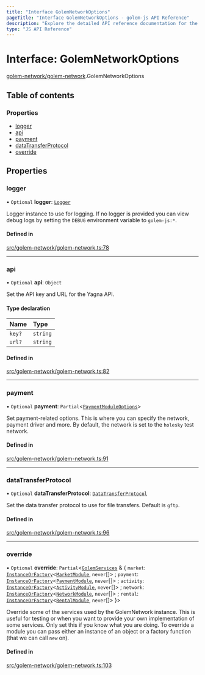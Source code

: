 ```yaml
---
title: "Interface GolemNetworkOptions"
pageTitle: "Interface GolemNetworkOptions - golem-js API Reference"
description: "Explore the detailed API reference documentation for the Interface GolemNetworkOptions within the golem-js SDK for the Golem Network."
type: "JS API Reference"
---
```

# Interface: GolemNetworkOptions

[golem-network/golem-network](../modules/golem_network_golem_network).GolemNetworkOptions

## Table of contents

### Properties

- [logger](golem_network_golem_network.GolemNetworkOptions#logger)
- [api](golem_network_golem_network.GolemNetworkOptions#api)
- [payment](golem_network_golem_network.GolemNetworkOptions#payment)
- [dataTransferProtocol](golem_network_golem_network.GolemNetworkOptions#datatransferprotocol)
- [override](golem_network_golem_network.GolemNetworkOptions#override)

## Properties

### logger

• `Optional` **logger**: [`Logger`](shared_utils_logger_logger.Logger)

Logger instance to use for logging.
If no logger is provided you can view debug logs by setting the
`DEBUG` environment variable to `golem-js:*`.

#### Defined in

[src/golem-network/golem-network.ts:78](https://github.com/golemfactory/golem-js/blob/570126bc/src/golem-network/golem-network.ts#L78)

___

### api

• `Optional` **api**: `Object`

Set the API key and URL for the Yagna API.

#### Type declaration

| Name | Type |
| :------ | :------ |
| `key?` | `string` |
| `url?` | `string` |

#### Defined in

[src/golem-network/golem-network.ts:82](https://github.com/golemfactory/golem-js/blob/570126bc/src/golem-network/golem-network.ts#L82)

___

### payment

• `Optional` **payment**: `Partial`\<[`PaymentModuleOptions`](payment_payment_module.PaymentModuleOptions)\>

Set payment-related options.
This is where you can specify the network, payment driver and more.
By default, the network is set to the `holesky` test network.

#### Defined in

[src/golem-network/golem-network.ts:91](https://github.com/golemfactory/golem-js/blob/570126bc/src/golem-network/golem-network.ts#L91)

___

### dataTransferProtocol

• `Optional` **dataTransferProtocol**: [`DataTransferProtocol`](../modules/shared_types#datatransferprotocol)

Set the data transfer protocol to use for file transfers.
Default is `gftp`.

#### Defined in

[src/golem-network/golem-network.ts:96](https://github.com/golemfactory/golem-js/blob/570126bc/src/golem-network/golem-network.ts#L96)

___

### override

• `Optional` **override**: `Partial`\<[`GolemServices`](../modules/golem_network_golem_network#golemservices) & \{ `market`: [`InstanceOrFactory`](../modules/golem_network_golem_network#instanceorfactory)\<[`MarketModule`](market_market_module.MarketModule), `never`[]\> ; `payment`: [`InstanceOrFactory`](../modules/golem_network_golem_network#instanceorfactory)\<[`PaymentModule`](payment_payment_module.PaymentModule), `never`[]\> ; `activity`: [`InstanceOrFactory`](../modules/golem_network_golem_network#instanceorfactory)\<[`ActivityModule`](activity_activity_module.ActivityModule), `never`[]\> ; `network`: [`InstanceOrFactory`](../modules/golem_network_golem_network#instanceorfactory)\<[`NetworkModule`](network_network_module.NetworkModule), `never`[]\> ; `rental`: [`InstanceOrFactory`](../modules/golem_network_golem_network#instanceorfactory)\<[`RentalModule`](resource_rental_rental_module.RentalModule), `never`[]\>  }\>

Override some of the services used by the GolemNetwork instance.
This is useful for testing or when you want to provide your own implementation of some services.
Only set this if you know what you are doing.
To override a module you can pass either an instance of an object or a factory function (that we can call `new` on).

#### Defined in

[src/golem-network/golem-network.ts:103](https://github.com/golemfactory/golem-js/blob/570126bc/src/golem-network/golem-network.ts#L103)
